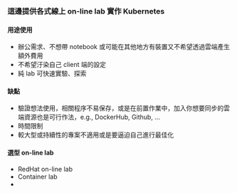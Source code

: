 ### 這邊提供各式線上 on-line lab 實作 Kubernetes 
#### 用途使用
* 辦公需求、不想帶 notebook 或可能在其他地方有裝置又不希望透過雲端產生額外費用
* 不希望汙染自己 client 端的設定
* 純 lab 可快速實驗、探索

#### 缺點
* 驗證想法使用，相關程序不易保存，或是在前置作業中，加入你想要同步的雲端資源也是可行作法，e.g., DockerHub, Github, ...
* 時間限制
* 較大型或持續性的專案不適用或是要逼迫自己進行最佳化

#### 選型 on-line lab
* RedHat on-line lab
* Container lab
* 

